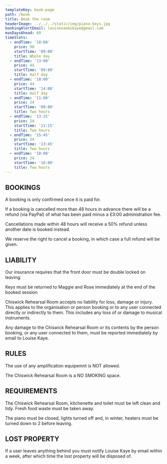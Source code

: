 ```yaml
---
templateKey: book-page
path: /book
title: Book the room
headerImage: ../../../static/img/piano-keys.jpg
bookingAlertEmail: louisenaomikaye@gmail.com
maxDaysAhead: 60
timeSlots:
  - endTime: '18:00'
    price: 90
    startTime: '09:00'
    title: Whole day
  - endTime: '13:00'
    price: 44
    startTime: '09:00'
    title: Half day
  - endTime: '18:00'
    price: 44
    startTime: '14:00'
    title: Half day
  - endTime: '11:00'
    price: 24
    startTime: '09:00'
    title: Two hours
  - endTime: '13:15'
    price: 24
    startTime: '11:15'
    title: Two hours
  - endTime: '15:45'
    price: 24
    startTime: '13:45'
    title: Two hours
  - endTime: '18:00'
    price: 24
    startTime: '16:00'
    title: Two hours
---
```

## BOOKINGS

A booking is only confirmed once it is paid for.

If a booking is cancelled more than 48 hours in advance there will be a refund (via PayPal) of what has been paid minus a £3:00 administration fee.

Cancellations made within 48 hours will receive a 50% refund unless another date is booked instead.

We reserve the right to cancel a booking, in which case a full refund will be given.

## LIABILITY

Our insurance requires that the front door must be double locked on leaving.

Keys must be returned to Maggie and Rose immediately at the end of the booked session

Chiswick Rehearsal Room accepts no liability for loss, damage or injury. This applies to the organisation or person booking or to any user connected directly or indirectly to them. This includes any loss of or damage to musical instruments.

Any damage to the Chiswick Rehearsal Room or its contents by the person booking, or any user connected to them, must be reported immediately by email to Louise Kaye.

## RULES

The use of any amplification equipemnt is NOT allowed.

The Chiswick Rehearsal Room is a NO SMOKING space.

## REQUIREMENTS

The Chiswick Rehearsal Room, kitchenette and toilet must be left clean and tidy. Fresh food waste must be taken away.

The piano must be closed, lights turned off and, in winter, heaters must be turned down to 2 before leaving.

## LOST PROPERTY

If a user leaves anything behind you must notify Louise Kaye by email within a week, after which time the lost property will be disposed of.
